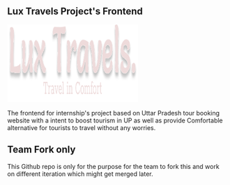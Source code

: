 ## Lux Travels Project's Frontend

<img src="./assets/images/logo.svg" 
     alt="Luxtravel" width="300" height="178">

The frontend for internship's project based on  Uttar Pradesh tour booking website with a intent to boost tourism in UP as well as provide Comfortable alternative for tourists to travel without any worries. 

## Team Fork only
This Github repo is only for the purpose for the team to fork this and work on different iteration which might get merged later.
